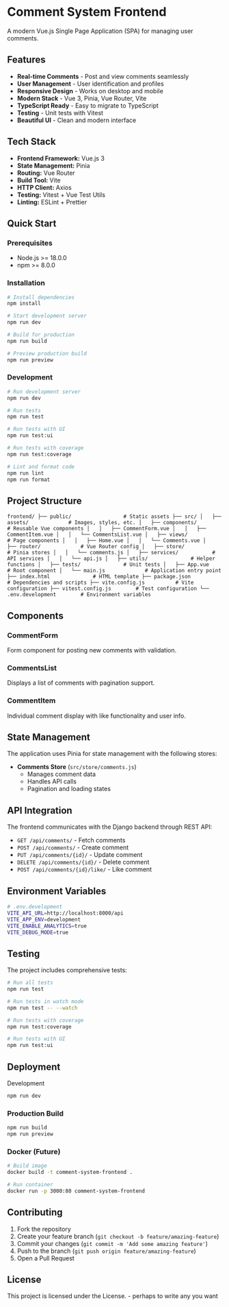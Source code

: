 # Comment System Frontend

A modern Vue.js Single Page Application (SPA) for managing user comments.

## Features

- **Real-time Comments** - Post and view comments seamlessly
- **User Management** - User identification and profiles
- **Responsive Design** - Works on desktop and mobile
- **Modern Stack** - Vue 3, Pinia, Vue Router, Vite
- **TypeScript Ready** - Easy to migrate to TypeScript
- **Testing** - Unit tests with Vitest
- **Beautiful UI** - Clean and modern interface

## Tech Stack

- **Frontend Framework:** Vue.js 3
- **State Management:** Pinia
- **Routing:** Vue Router
- **Build Tool:** Vite
- **HTTP Client:** Axios
- **Testing:** Vitest + Vue Test Utils
- **Linting:** ESLint + Prettier

## Quick Start

### Prerequisites

- Node.js >= 18.0.0
- npm >= 8.0.0

### Installation

```bash
# Install dependencies
npm install

# Start development server
npm run dev

# Build for production
npm run build

# Preview production build
npm run preview
```

### Development

```bash
# Run development server
npm run dev

# Run tests
npm run test

# Run tests with UI
npm run test:ui

# Run tests with coverage
npm run test:coverage

# Lint and format code
npm run lint
npm run format
```

## Project Structure

``
frontend/
├── public/                 # Static assets
├── src/
│   ├── assets/             # Images, styles, etc.
│   ├── components/         # Reusable Vue components
│   │   ├── CommentForm.vue
│   │   ├── CommentItem.vue
│   │   └── CommentsList.vue
│   ├── views/              # Page components
│   │   ├── Home.vue
│   │   └── Comments.vue
│   ├── router/             # Vue Router config
│   ├── store/              # Pinia stores
│   │   └── comments.js
│   ├── services/           # API services
│   │   └── api.js
│   ├── utils/              # Helper functions
│   ├── tests/              # Unit tests
│   ├── App.vue             # Root component
│   └── main.js             # Application entry point
├── index.html              # HTML template
├── package.json            # Dependencies and scripts
├── vite.config.js          # Vite configuration
├── vitest.config.js        # Test configuration
└── .env.development        # Environment variables
``

## Components

### CommentForm

Form component for posting new comments with validation.

### CommentsList

Displays a list of comments with pagination support.

### CommentItem

Individual comment display with like functionality and user info.

## State Management

The application uses Pinia for state management with the following stores:

- **Comments Store** (`src/store/comments.js`)
  - Manages comment data
  - Handles API calls
  - Pagination and loading states

## API Integration

The frontend communicates with the Django backend through REST API:

- `GET /api/comments/` - Fetch comments
- `POST /api/comments/` - Create comment
- `PUT /api/comments/{id}/` - Update comment
- `DELETE /api/comments/{id}/` - Delete comment
- `POST /api/comments/{id}/like/` - Like comment

## Environment Variables

```bash
# .env.development
VITE_API_URL=http://localhost:8000/api
VITE_APP_ENV=development
VITE_ENABLE_ANALYTICS=true
VITE_DEBUG_MODE=true
```

## Testing

The project includes comprehensive tests:

```bash
# Run all tests
npm run test

# Run tests in watch mode
npm run test -- --watch

# Run tests with coverage
npm run test:coverage

# Run tests with UI
npm run test:ui
```

## Deployment

Development

```bash
npm run dev
```

### Production Build

```bash
npm run build
npm run preview
```

### Docker (Future)

```bash
# Build image
docker build -t comment-system-frontend .

# Run container
docker run -p 3000:80 comment-system-frontend
```

## Contributing

1. Fork the repository
2. Create your feature branch (`git checkout -b feature/amazing-feature`)
3. Commit your changes (`git commit -m 'Add some amazing feature'`)
4. Push to the branch (`git push origin feature/amazing-feature`)
5. Open a Pull Request

## License

This project is licensed under the License. - perhaps to write any you want

